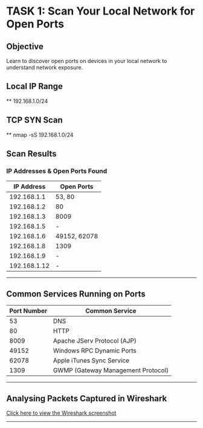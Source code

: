 # TASK 1: Scan Your Local Network for Open Ports

## Objective

Learn to discover open ports on devices in your local network to understand network exposure.



## Local IP Range

** 192.168.1.0/24



## TCP SYN Scan
** nmap -sS 192.168.1.0/24


## Scan Results

### IP Addresses & Open Ports Found

| IP Address     | Open Ports       |
|----------------|------------------|
| 192.168.1.1    | 53, 80           |
| 192.168.1.2    | 80               |
| 192.168.1.3    | 8009             |
| 192.168.1.5    | -                |
| 192.168.1.6    | 49152, 62078     |
| 192.168.1.8    | 1309             |
| 192.168.1.9    | -                |
| 192.168.1.12   | -                |

---

## Common Services Running on Ports

| Port Number | Common Service         |
|-------------|------------------------|
| 53          | DNS                    |
| 80          | HTTP                   |
| 8009        | Apache JServ Protocol (AJP) |
| 49152       | Windows RPC Dynamic Ports |
| 62078       | Apple iTunes Sync Service |
| 1309        | GWMP (Gateway Management Protocol) |

---

## Analysing Packets Captured in Wireshark

[Click here to view the Wireshark screenshot](https://github.com/your-repo-name/path-to-screenshot.png)



---
